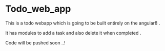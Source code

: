 # Todo_web_app

This is a todo webapp which is going to be built entirely on the angular8 .

It has modules to add a task and also delete it when completed .


Code will be pushed soon ..!

